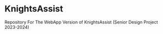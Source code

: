 # KnightsAssist
Repository For The WebApp Version of KnightsAssist (Senior Design Project 2023-2024)
